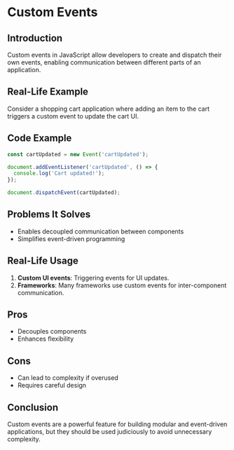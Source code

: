 # Custom Events

## Introduction
Custom events in JavaScript allow developers to create and dispatch their own events, enabling communication between different parts of an application.

## Real-Life Example
Consider a shopping cart application where adding an item to the cart triggers a custom event to update the cart UI.

## Code Example
```javascript
const cartUpdated = new Event('cartUpdated');

document.addEventListener('cartUpdated', () => {
  console.log('Cart updated!');
});

document.dispatchEvent(cartUpdated);
```

## Problems It Solves
- Enables decoupled communication between components
- Simplifies event-driven programming

## Real-Life Usage
1. **Custom UI events**: Triggering events for UI updates.
2. **Frameworks**: Many frameworks use custom events for inter-component communication.

## Pros
- Decouples components
- Enhances flexibility

## Cons
- Can lead to complexity if overused
- Requires careful design

## Conclusion
Custom events are a powerful feature for building modular and event-driven applications, but they should be used judiciously to avoid unnecessary complexity.
